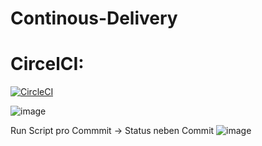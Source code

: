 # Continous-Delivery

# CircelCI:
[![CircleCI](https://dl.circleci.com/status-badge/img/null/Leeniy/Continous-Delivery/tree/main.svg?style=svg)](https://dl.circleci.com/status-badge/redirect/null/Leeniy/Continous-Delivery/tree/main)

![image](https://user-images.githubusercontent.com/48588119/213918577-615cd127-89a3-446d-b976-8f0afd90c07a.png)

Run Script pro Commmit -> Status neben Commit 
![image](https://user-images.githubusercontent.com/48588119/213919221-a679b78e-e5b5-471e-ad67-e8658e8e94f5.png)
